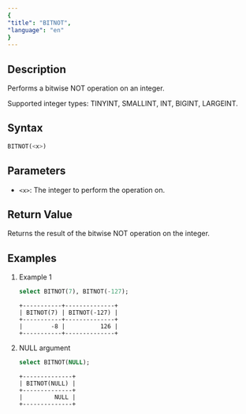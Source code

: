 ```yaml
---
{
"title": "BITNOT",
"language": "en"
}
---
```


## Description
Performs a bitwise NOT operation on an integer.

Supported integer types: TINYINT, SMALLINT, INT, BIGINT, LARGEINT.

## Syntax
```sql
BITNOT(<x>)
```

## Parameters
- `<x>`: The integer to perform the operation on.

## Return Value
Returns the result of the bitwise NOT operation on the integer.

## Examples
1. Example 1
    ```sql
    select BITNOT(7), BITNOT(-127);
    ```
    ```text
    +-----------+--------------+
    | BITNOT(7) | BITNOT(-127) |
    +-----------+--------------+
    |        -8 |          126 |
    +-----------+--------------+
    ```
2. NULL argument
    ```sql
    select BITNOT(NULL);
    ```
    ```text
    +--------------+
    | BITNOT(NULL) |
    +--------------+
    |         NULL |
    +--------------+
    ```